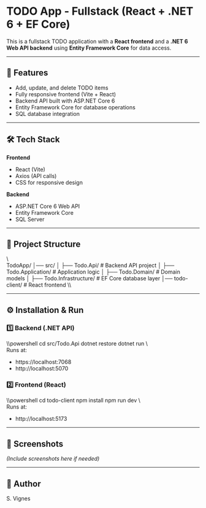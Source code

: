 ﻿# TODO App - Fullstack (React + .NET 6 + EF Core)

This is a fullstack TODO application with a **React frontend** and a **.NET 6 Web API backend** using **Entity Framework Core** for data access.

---

## 🚀 Features
- Add, update, and delete TODO items
- Fully responsive frontend (Vite + React)
- Backend API built with ASP.NET Core 6
- Entity Framework Core for database operations
- SQL database integration

---

## 🛠️ Tech Stack
**Frontend**
- React (Vite)
- Axios (API calls)
- CSS for responsive design

**Backend**
- ASP.NET Core 6 Web API
- Entity Framework Core
- SQL Server

---

## 📂 Project Structure
\\\
TodoApp/
│── src/
│   ├── Todo.Api/         # Backend API project
│   ├── Todo.Application/ # Application logic
│   ├── Todo.Domain/      # Domain models
│   ├── Todo.Infrastructure/ # EF Core database layer
│── todo-client/          # React frontend
\\\

---

## ⚙️ Installation & Run

### 1️⃣ Backend (.NET API)
\\\powershell
cd src/Todo.Api
dotnet restore
dotnet run
\\\
Runs at:  
- https://localhost:7068  
- http://localhost:5070  

### 2️⃣ Frontend (React)
\\\powershell
cd todo-client
npm install
npm run dev
\\\
Runs at:  
- http://localhost:5173

---

## 📸 Screenshots
*(Include screenshots here if needed)*

---

## 👤 Author
S. Vignes
